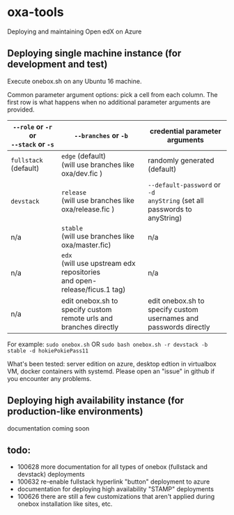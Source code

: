 # oxa-tools

Deploying and maintaining Open edX on Azure

## Deploying single machine instance (for development and test)

Execute onebox.sh on any Ubuntu 16 machine.

Common parameter argument options: pick a cell from each column. The first row is what happens when no additional parameter arguments are provided.

`--role` or `-r` or <br/> `--stack` or `-s` | `--branches` or `-b` | credential parameter arguments
--- | --- | ---
`fullstack` (default) | `edge` (default) <br/> (will use branches like oxa/dev.fic ) | randomly generated (default)
`devstack` | `release`  <br/> (will use branches like oxa/release.fic ) | `--default-password` or `-d` <br/> `anyString` (set all passwords to anyString)
n/a | `stable`  <br/> (will use branches like oxa/master.fic) | n/a
 n/a | `edx`  <br/> (will use upstream edx repositories <br/> and open-release/ficus.1 tag) | n/a
 n/a | edit onebox.sh to specify custom <br/> remote urls and branches directly | edit onebox.sh to specify custom <br/> usernames and passwords directly

For example:
`sudo onebox.sh` OR
`sudo bash onebox.sh -r devstack -b stable -d hokiePokiePass11`

What's been tested: server edition on azure, desktop edtion in virtualbox VM, docker containers with systemd. Please open an "issue" in github if you encounter any problems.

## Deploying high availability instance (for production-like environments)

documentation coming soon

## todo:
 * 100628 more documentation for all types of onebox (fullstack and devstack) deployments
 * 100632 re-enable fullstack hyperlink "button" deployment to azure
 * documentation for deploying high availability "STAMP" deployments
 * 100626 there are still a few customizations that aren't applied during onebox installation like sites, etc.
